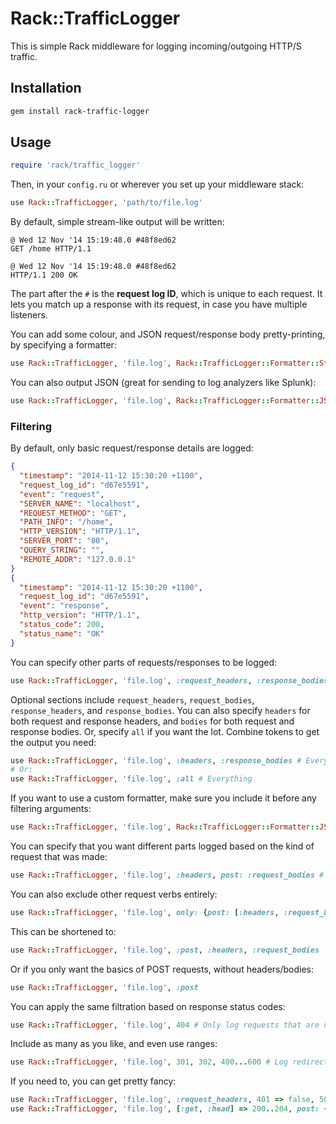 # Rack::TrafficLogger

This is simple Rack middleware for logging incoming/outgoing HTTP/S traffic.

## Installation

```bash
gem install rack-traffic-logger
```

## Usage

```ruby
require 'rack/traffic_logger'
```

Then, in your `config.ru` or wherever you set up your middleware stack:

```ruby
use Rack::TrafficLogger, 'path/to/file.log'
```

By default, simple stream-like output will be written:

```
@ Wed 12 Nov '14 15:19:48.0 #48f8ed62
GET /home HTTP/1.1

@ Wed 12 Nov '14 15:19:48.0 #48f8ed62
HTTP/1.1 200 OK
```

The part after the `#` is the **request log ID**, which is unique to each request. It lets you match up a response with its request, in case you have multiple listeners.

You can add some colour, and JSON request/response body pretty-printing, by specifying a formatter:

```ruby
use Rack::TrafficLogger, 'file.log', Rack::TrafficLogger::Formatter::Stream.new(color: true, pretty_print: true)
```

You can also output JSON (great for sending to log analyzers like Splunk):

```ruby
use Rack::TrafficLogger, 'file.log', Rack::TrafficLogger::Formatter::JSON.new
```

### Filtering

By default, only basic request/response details are logged:

```json
{
  "timestamp": "2014-11-12 15:30:20 +1100",
  "request_log_id": "d67e5591",
  "event": "request",
  "SERVER_NAME": "localhost",
  "REQUEST_METHOD": "GET",
  "PATH_INFO": "/home",
  "HTTP_VERSION": "HTTP/1.1",
  "SERVER_PORT": "80",
  "QUERY_STRING": "",
  "REMOTE_ADDR": "127.0.0.1"
}
{
  "timestamp": "2014-11-12 15:30:20 +1100",
  "request_log_id": "d67e5591",
  "event": "response",
  "http_version": "HTTP/1.1",
  "status_code": 200,
  "status_name": "OK"
}
```

You can specify other parts of requests/responses to be logged:

```ruby
use Rack::TrafficLogger, 'file.log', :request_headers, :response_bodies
```

Optional sections include `request_headers`, `request_bodies`, `response_headers`, and `response_bodies`. You can also specify `headers` for both request and response headers, and `bodies` for both request and response bodies. Or, specify `all` if you want the lot. Combine tokens to get the output you need:

```ruby
use Rack::TrafficLogger, 'file.log', :headers, :response_bodies # Everything except request bodies!
# Or:
use Rack::TrafficLogger, 'file.log', :all # Everything
```

If you want to use a custom formatter, make sure you include it before any filtering arguments:

```ruby
use Rack::TrafficLogger, 'file.log', Rack::TrafficLogger::Formatter::JSON.new, :headers
```

You can specify that you want different parts logged based on the kind of request that was made:

```ruby
use Rack::TrafficLogger, 'file.log', :headers, post: :request_bodies # Log headers for all requests, and also request bodies for POST requests
```

You can also exclude other request verbs entirely:

```ruby
use Rack::TrafficLogger, 'file.log', only: {post: [:headers, :request_bodies]} # Log only POST requests, and include all headers, and request bodies
```

This can be shortened to:

```ruby
use Rack::TrafficLogger, 'file.log', :post, :headers, :request_bodies
```

Or if you only want the basics of POST requests, without headers/bodies:

```ruby
use Rack::TrafficLogger, 'file.log', :post
```

You can apply the same filtration based on response status codes:

```ruby
use Rack::TrafficLogger, 'file.log', 404 # Only log requests that are not-found
```

Include as many as you like, and even use ranges:

```ruby
use Rack::TrafficLogger, 'file.log', 301, 302, 400...600 # Log redirects and errors
```

If you need to, you can get pretty fancy:

```ruby
use Rack::TrafficLogger, 'file.log', :request_headers, 401 => false, 500...600 => :all, 200...300 => {post: :request_bodies, delete: false}
use Rack::TrafficLogger, 'file.log', [:get, :head] => 200..204, post: {only: {201 => :request_bodies}}, [:put, :patch] => :all
```
